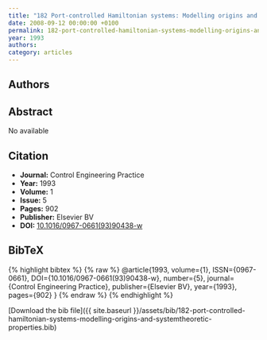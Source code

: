 ```yaml
---
title: "182 Port-controlled Hamiltonian systems: Modelling origins and systemtheoretic properties"
date: 2008-09-12 00:00:00 +0100
permalink: 182-port-controlled-hamiltonian-systems-modelling-origins-and-systemtheoretic-properties
year: 1993
authors: 
category: articles
---
```

 
## Authors

 
## Abstract
No  available
 
## Citation
- **Journal:** Control Engineering Practice
- **Year:** 1993
- **Volume:** 1
- **Issue:** 5
- **Pages:** 902
- **Publisher:** Elsevier BV
- **DOI:** [10.1016/0967-0661(93)90438-w](https://doi.org/10.1016/0967-0661(93)90438-w)
 
## BibTeX
{% highlight bibtex %}
{% raw %}
@article{1993, volume={1},
  ISSN={0967-0661},
  DOI={10.1016/0967-0661(93)90438-w},
  number={5},
  journal={Control Engineering Practice},
  publisher={Elsevier BV},
  year={1993},
  pages={902}
}
{% endraw %}
{% endhighlight %}
 
[Download the bib file]({{ site.baseurl }}/assets/bib/182-port-controlled-hamiltonian-systems-modelling-origins-and-systemtheoretic-properties.bib)
 
